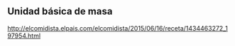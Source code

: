 ## Unidad básica de masa

http://elcomidista.elpais.com/elcomidista/2015/06/16/receta/1434463272_197954.html
